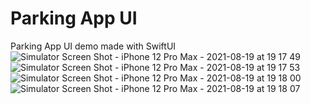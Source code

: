 # Parking App UI
Parking App UI demo made with SwiftUI
![Simulator Screen Shot - iPhone 12 Pro Max - 2021-08-19 at 19 17 49](https://user-images.githubusercontent.com/19494818/130084896-74e7a437-5171-4380-a8b5-168908e9c09a.png)
![Simulator Screen Shot - iPhone 12 Pro Max - 2021-08-19 at 19 17 53](https://user-images.githubusercontent.com/19494818/130084912-f448bfac-203b-45d1-9268-ae6e8865283b.png)
![Simulator Screen Shot - iPhone 12 Pro Max - 2021-08-19 at 19 18 00](https://user-images.githubusercontent.com/19494818/130084918-eb56be5b-b119-416c-ac5f-d1a1616cefa9.png)
![Simulator Screen Shot - iPhone 12 Pro Max - 2021-08-19 at 19 18 07](https://user-images.githubusercontent.com/19494818/130084926-e15d08d4-4345-4898-ac44-fbd931f14215.png)
